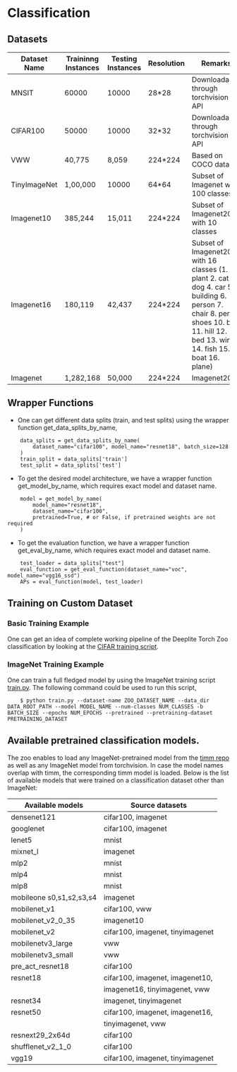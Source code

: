 # Classification

## Datasets

|Dataset Name    | Traininng Instances | Testing Instances| Resolution | Remarks |
|   ---          |        ---          |        ---       |    ---     |   ---   |
|  MNSIT         |         60000       |        10000     |     28*28  | Downloadable through torchvision API|
|  CIFAR100      |         50000       |        10000     |     32*32  | Downloadable through torchvision API|
|  VWW           |         40,775      |        8,059     |    224*224 | Based on COCO dataset |
|  TinyImageNet  |    1,00,000         |        10000     |     64*64  | Subset of Imagenet with 100 classes |
|  Imagenet10    |      385,244        |        15,011    |    224*224 | Subset of Imagenet2012 with 10 classes|
|  Imagenet16    |      180,119        |        42,437    |    224*224 | Subset of Imagenet2012 with 16 classes (1. plant 2. cat 3. dog 4. car 5. building 6. person 7. chair 8. pen 9. shoes 10. bag 11. hill 12. bed 13. wine 14. fish 15. boat 16. plane)|
|  Imagenet    |      1,282,168       |        50,000    |    224*224 | Imagenet2012 |

## Wrapper Functions

* One can get different data splits (train, and test splits) using the wrapper function get_data_splits_by_name,

```{.python}
    data_splits = get_data_splits_by_name(
        dataset_name="cifar100", model_name="resnet18", batch_size=128
    )
    train_split = data_splits['train']
    test_split = data_splits['test']
```

* To get the desired model architecture, we have a wrapper function get_model_by_name, which requires exact model and dataset name.

```{.python}
    model = get_model_by_name(
        model_name="resnet18",
        dataset_name="cifar100",
        pretrained=True, # or False, if pretrained weights are not required
    )
```
* To get the evaluation function, we have a wrapper function get_eval_by_name, which requires exact model and dataset name.

```{.python}
    test_loader = data_splits["test"]
    eval_function = get_eval_function(dataset_name="voc", model_name="vgg16_ssd")
    APs = eval_function(model, test_loader)
```

## Training on Custom Dataset

### Basic Training Example
One can get an idea of complete working pipeline of the Deeplite Torch Zoo classification by looking at the [CIFAR training script](../training_scripts/classification/cifar/train_cifar.py).

### ImageNet Training Example

One can train a full fledged model by using the ImageNet training script [train.py](../training_scripts/classification/imagenet/train.py). The following command could be used to run this script,

```
    $ python train.py --dataset-name ZOO_DATASET_NAME --data_dir DATA_ROOT_PATH --model MODEL_NAME --num-classes NUM_CLASSES -b BATCH_SIZE --epochs NUM_EPOCHS --pretrained --pretraining-dataset PRETRAINING_DATASET
```

## Available pretrained classification models.

The zoo enables to load any ImageNet-pretrained model from the [timm repo](https://github.com/rwightman/pytorch-image-models) as well as any ImageNet model from torchvision. In case the model names overlap with timm, the corresponding timm model is loaded. Below is the list of available models that were trained on a classification dataset other than ImageNet:


|         Available models         |              Source datasets              |
|             -----                |                 -----                     |
| densenet121                      | cifar100, imagenet                        |
| googlenet                        | cifar100, imagenet                        |
| lenet5                           | mnist                                     |
| mixnet_l                         | imagenet                                  |
| mlp2                             | mnist                                     |
| mlp4                             | mnist                                     |
| mlp8                             | mnist                                     |
| mobileone s0,s1,s2,s3,s4         | imagenet                                  |
| mobilenet_v1                     | cifar100, vww                             |
| mobilenet_v2_0_35                | imagenet10                                |
| mobilenet_v2                     | cifar100, imagenet, tinyimagenet          |
| mobilenetv3_large                | vww                                       |
| mobilenetv3_small                | vww                                       |
| pre_act_resnet18                 | cifar100                                  |
| resnet18                         | cifar100, imagenet, imagenet10,           |
|                                  | imagenet16, tinyimagenet, vww             |
| resnet34                         | imagenet, tinyimagenet                    |
| resnet50                         | cifar100, imagenet, imagenet16,           |
|                                  | tinyimagenet, vww                         |
| resnext29_2x64d                  | cifar100                                  |
| shufflenet_v2_1_0                | cifar100                                  |
| vgg19                            | cifar100, imagenet, tinyimagenet          |
